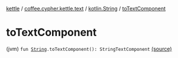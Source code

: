 [kettle](../../index.md) / [coffee.cypher.kettle.text](../index.md) / [kotlin.String](index.md) / [toTextComponent](./to-text-component.md)

# toTextComponent

(jvm) `fun `[`String`](https://kotlinlang.org/api/latest/jvm/stdlib/kotlin/-string/index.html)`.toTextComponent(): StringTextComponent` [(source)](https://github.com/Cypher121/kettle/blob/master/src/main/kotlin/coffee/cypher/kettle/text/TextComponents.kt#L6)